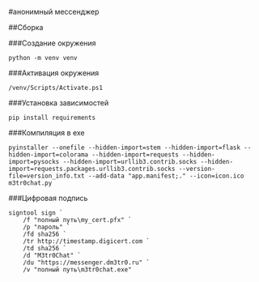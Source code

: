 #анонимный мессенджер

##Сборка

###Создание окружения
```
python -m venv venv
```
###Активация окружения
```
/venv/Scripts/Activate.ps1
```
###Установка зависимостей
```
pip install requirements
```
###Компиляция в exe
```
pyinstaller --onefile --hidden-import=stem --hidden-import=flask --hidden-import=colorama --hidden-import=requests --hidden-import=pysocks --hidden-import=urllib3.contrib.socks --hidden-import=requests.packages.urllib3.contrib.socks --version-file=version_info.txt --add-data "app.manifest;." --icon=icon.ico m3tr0chat.py
```
###Цифровая подпись
```
signtool sign `
    /f "полный путь\my_cert.pfx" `
    /p "пароль" `
    /fd sha256 `
    /tr http://timestamp.digicert.com `
    /td sha256 `
    /d "M3tr0Chat" `
    /du "https://messenger.dm3tr0.ru" `
    /v "полный путь\m3tr0chat.exe"
```